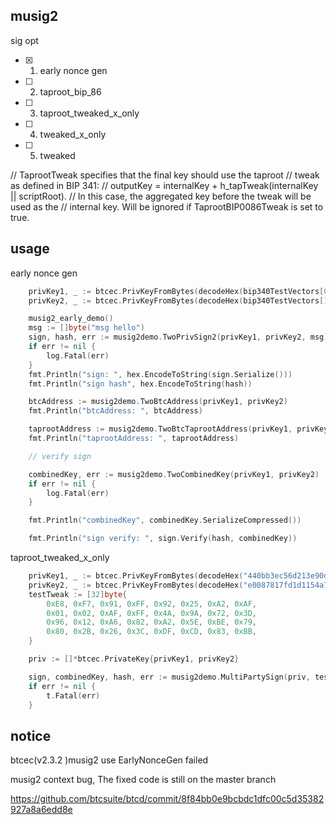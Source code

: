 ## musig2 


sig opt

- [x] 1. early nonce gen
- [ ] 2. taproot_bip_86
- [ ] 3. taproot_tweaked_x_only
- [ ] 4. tweaked_x_only
- [ ] 5. tweaked



// TaprootTweak specifies that the final key should use the taproot
// tweak as defined in BIP 341:
//     outputKey = internalKey + h_tapTweak(internalKey || scriptRoot).
// In this case, the aggregated key before the tweak will be used as the
// internal key. Will be ignored if TaprootBIP0086Tweak is set to true.

## usage

 
early nonce gen

```go
	privKey1, _ := btcec.PrivKeyFromBytes(decodeHex(bip340TestVectors[0].secretKey))
	privKey2, _ := btcec.PrivKeyFromBytes(decodeHex(bip340TestVectors[1].secretKey))

	musig2_early_demo()
	msg := []byte("msg hello")
	sign, hash, err := musig2demo.TwoPrivSign2(privKey1, privKey2, msg)
	if err != nil {
		log.Fatal(err)
	}
	fmt.Println("sign: ", hex.EncodeToString(sign.Serialize()))
	fmt.Println("sign hash", hex.EncodeToString(hash))

	btcAddress := musig2demo.TwoBtcAddress(privKey1, privKey2)
	fmt.Println("btcAddress: ", btcAddress)

	taprootAddress := musig2demo.TwoBtcTaprootAddress(privKey1, privKey2)
	fmt.Println("taprootAddress: ", taprootAddress)

	// verify sign

	combinedKey, err := musig2demo.TwoCombinedKey(privKey1, privKey2)
	if err != nil {
		log.Fatal(err)
	}

	fmt.Println("combinedKey", combinedKey.SerializeCompressed())

	fmt.Println("sign verify: ", sign.Verify(hash, combinedKey))

```


taproot_tweaked_x_only

```go
	privKey1, _ := btcec.PrivKeyFromBytes(decodeHex("440bb3ec56d213e90d006d344d74f6478db4f7fa4cdd388095d8f4edef0c5156"))
	privKey2, _ := btcec.PrivKeyFromBytes(decodeHex("e0087817fd1d1154a781c11b394a0dcec82f076bbf026df9d61667ead16fa778"))
	testTweak := [32]byte{
		0xE8, 0xF7, 0x91, 0xFF, 0x92, 0x25, 0xA2, 0xAF,
		0x01, 0x02, 0xAF, 0xFF, 0x4A, 0x9A, 0x72, 0x3D,
		0x96, 0x12, 0xA6, 0x82, 0xA2, 0x5E, 0xBE, 0x79,
		0x80, 0x2B, 0x26, 0x3C, 0xDF, 0xCD, 0x83, 0xBB,
	}

	priv := []*btcec.PrivateKey{privKey1, privKey2}

	sign, combinedKey, hash, err := musig2demo.MultiPartySign(priv, testTweak[:], []byte("test"))
	if err != nil {
		t.Fatal(err)
	}
```



## notice

btcec(v2.3.2 )musig2 use EarlyNonceGen failed 


musig2 context bug, The fixed code is still on the master branch

https://github.com/btcsuite/btcd/commit/8f84bb0e9bcbdc1dfc00c5d35382927a8a6edd8e  

